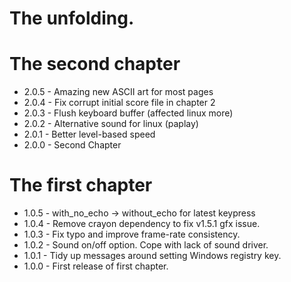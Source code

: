 # The unfolding.

# The second chapter
* 2.0.5 - Amazing new ASCII art for most pages
* 2.0.4 - Fix corrupt initial score file in chapter 2
* 2.0.3 - Flush keyboard buffer (affected linux more)
* 2.0.2 - Alternative sound for linux (paplay)
* 2.0.1 - Better level-based speed
* 2.0.0 - Second Chapter

# The first chapter

* 1.0.5 - with_no_echo -> without_echo for latest keypress
* 1.0.4 - Remove crayon dependency to fix v1.5.1 gfx issue.
* 1.0.3 - Fix typo and improve frame-rate consistency.
* 1.0.2 - Sound on/off option. Cope with lack of sound driver.
* 1.0.1 - Tidy up messages around setting Windows registry key.
* 1.0.0 - First release of first chapter.
